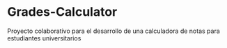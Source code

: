 # Grades-Calculator
Proyecto colaborativo para el desarrollo de una calculadora de notas para estudiantes universitarios

